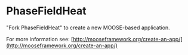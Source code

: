 PhaseFieldHeat
=====

"Fork PhaseFieldHeat" to create a new MOOSE-based application.

For more information see: [http://mooseframework.org/create-an-app/](http://mooseframework.org/create-an-app/)
